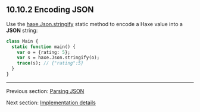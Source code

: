 ## 10.10.2 Encoding JSON

Use the [haxe.Json.stringify](http://api.haxe.org/haxe/Json.html#stringify) static method to encode a Haxe value into a **JSON** string:
```haxe
class Main {
  static function main() {
    var o = {rating: 5};
    var s = haxe.Json.stringify(o);
    trace(s); // {"rating":5}
  }
}

```

---

Previous section: [Parsing JSON](std-Json-parsing.md)

Next section: [Implementation details](std-Json-implementation-details.md)